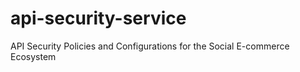 # api-security-service
API Security Policies and Configurations for the Social E-commerce Ecosystem
